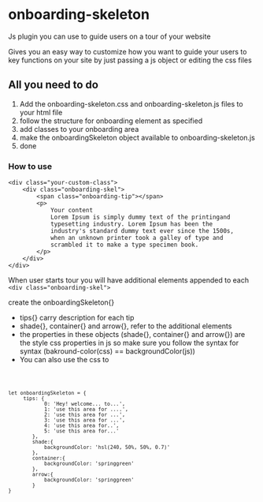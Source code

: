 # onboarding-skeleton
Js plugin you can use to guide users on a tour of your website

Gives you an easy way to customize how you want to guide your users to key functions on your site by just passing a js object or editing the css files 

## All you need to do
<ol>
<li>Add the onboarding-skeleton.css and onboarding-skeleton.js files to your html file</li>
<li>follow the structure for onboarding element as specified</li>
<li>add classes to your onboarding area</li>
<li>make the onboardingSkeleton object available to onboarding-skeleton.js</li>
<li>done</li>
</ol>

### How to use

    <div class="your-custom-class">
        <div class="onboarding-skel"> 
            <span class="onboarding-tip"></span>
            <p>
                Your content
                Lorem Ipsum is simply dummy text of the printingand
                typesetting industry. Lorem Ipsum has been the 
                industry's standard dummy text ever since the 1500s, 
                when an unknown printer took a galley of type and 
                scrambled it to make a type specimen book.
            </p>
        </div>
    </div>

When user starts tour you will have additional elements appended to each `<div class="onboarding-skel">`

create the onboardingSkeleton{}
- tips{} carry description for each tip
- shade{}, container{} and arrow{}, refer to the additional elements
- the properties in these objects (shade{}, container{} and arrow{}) are the style css properties in js so make sure you follow the syntax for syntax (bakround-color(css) == backgroundColor(js))
- You can also use the css to 

<code>
    
    let onboardingSkeleton = {
         tips: {
                0: 'Hey! welcome... to...',
                1: 'use this area for ....',
                2: 'use this area for ...',
                3: 'use this area for ...',
                4: 'use this area for..',
                5: 'use this area for...'
            },
            shade:{
                backgroundColor: 'hsl(240, 50%, 50%, 0.7)'
            },
            container:{
                backgroundColor: 'springgreen'
            },
            arrow:{
                backgroundColor: 'springgreen'
            }
    }

</code>

